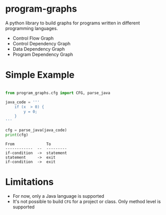 # program-graphs

A python library to build graphs for programs written in different programming languages. 

 - Control Flow Graph
 - Control Dependency Graph
 - Data Dependency Graph
 - Program Dependency Graph


# Simple Example

```python

from program_graphs.cfg import CFG, parse_java

java_code = '''
    if (x  > 0) {
        y = 0;
    }
'''

cfg = parse_java(java_code)
print(cfg)
```
```
From              To
------------  --  ---------
if-condition  ->  statement
statement     ->  exit
if-condition  ->  exit
```


# Limitations

 - For now, only a Java language is supported
 - It's not possible to build `CFG` for a project or class. Only method level is supported
